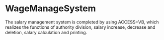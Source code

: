 # WageManageSystem
The salary management system is completed by using ACCESS+VB, which realizes the functions of authority division, salary increase, decrease and deletion, salary calculation and printing.
